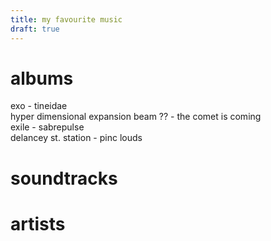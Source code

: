 ```yaml
---
title: my favourite music
draft: true
---
```


# albums
exo - tineidae  
hyper dimensional expansion beam ?? - the comet is coming  
exile - sabrepulse  
delancey st. station - pinc louds  

# soundtracks


# artists